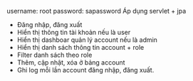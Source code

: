 username: root
password: sapassword
Áp dụng servlet + jpa
- Đăng nhập, đăng xuất
- Hiển thị thông tin tài khoản nếu là user
- Hiển thị dashboar quản lý account nếu là admin
- Hiển thị danh sách thông tin account + role
- Filter danh sách theo role
- Thêm, cập nhật, xóa ở bảng account
- Ghi log mỗi lần account đăng nhập, đăng xuất.
